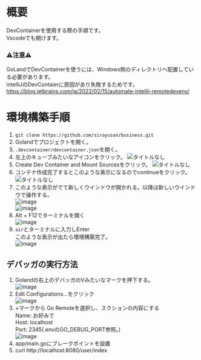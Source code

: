 # 概要
DevContainerを使用する際の手順です。  
Vscodeでも開けます。  

### ⚠️注意⚠️
GoLandでDevContainerを使うには、Windows側のディレクトリへ配置している必要があります。  
intelliJのDevContaierに原因があり失敗するためです。
https://blog.jetbrains.com/ja/2022/02/15/automate-intellij-remotedevenv/

# 環境構築手順
1. `git clone https://github.com/sirayusan/business.git`
2.  Golandでプロジェクトを開く。
3.  `.devcontainer/devcontainer.json`を開く。
4. 左上のキューブみたいなアイコンをクリック。
![タイトルなし](https://github.com/sirayusan/business/assets/73060776/e40f04b5-158d-4e97-8694-95f62ed9ae8a)
5. Create Dev Container and Mount Sourcesをクリック。
![タイトルなし](https://github.com/sirayusan/business/assets/73060776/9b01aad6-2abb-4690-b690-c184764c22d2)
6. コンテナ作成完了するとこのような表示になるのでcontinueをクリック。
![タイトルなし](https://github.com/sirayusan/business/assets/73060776/690b8084-340b-4c43-baf5-4fef6d11efed)
7. このような表示がでて新しくウインドウが開かれる。以降は新しいウインドウで操作する。  
![image](https://github.com/sirayusan/business/assets/73060776/989e02ae-9595-451a-93e6-d637a33fb0aa)  
![image](https://github.com/sirayusan/business/assets/73060776/739bd03a-b40d-4fc6-a209-474225fbb41c)  
8. Alt + F12でターミナルを開く  
![image](https://github.com/sirayusan/business/assets/73060776/26fc15e0-09d3-43be-afa1-120889d1aa24)  
9. `air`とターミナルに入力しEnter  
このような表示が出たら環境構築完了。  
![image](https://github.com/sirayusan/business/assets/73060776/54a74657-e32a-42ab-9c1d-64fea294b58d)  
## デバッガの実行方法
1. Golandの右上のデバッガのVみたいなマークを押下する。  
![image](https://github.com/sirayusan/business/assets/73060776/85d61cf2-b5af-4b09-b522-834e2012402b)
2. Edit Configurations...をクリック  
![image](https://github.com/sirayusan/business/assets/73060776/43477116-2fd8-481e-97a8-6e768b021750)  
3. +マークから Go Remoteを選択し、スクションの内容にする  
Name: お好みで  
Host: localhost  
Port: 2345(.envのGO_DEBUG_PORT参照。)  
![image](https://github.com/sirayusan/business/assets/73060776/41a90cde-b2e8-430d-8526-285ba889a515)  
4. app/main.goにブレークポイントを設置  
5. curl http://localhost:8080/user/index